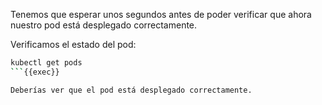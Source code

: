 Tenemos que esperar unos segundos antes de poder verificar que ahora nuestro pod está desplegado correctamente.

Verificamos el estado del pod:

```bash
kubectl get pods
```{{exec}}

Deberías ver que el pod está desplegado correctamente.